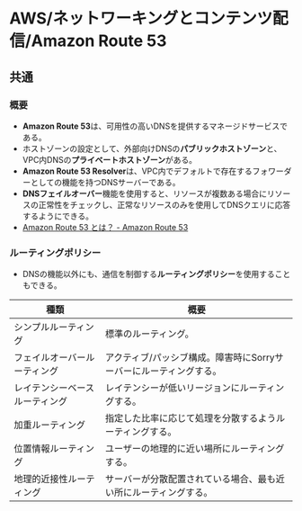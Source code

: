 # AWS/ネットワーキングとコンテンツ配信/Amazon Route 53

## 共通

### 概要

- **Amazon Route 53**は、可用性の高いDNSを提供するマネージドサービスである。
- ホストゾーンの設定として、外部向けDNSの**パブリックホストゾーン**と、VPC内DNSの**プライベートホストゾーン**がある。
- **Amazon Route 53 Resolver**は、VPC内でデフォルトで存在するフォワーダーとしての機能を持つDNSサーバーである。
- **DNSフェイルオーバー**機能を使用すると、リソースが複数ある場合にリソースの正常性をチェックし、正常なリソースのみを使用してDNSクエリに応答するようにできる。
- [Amazon Route 53 とは？ - Amazon Route 53](https://docs.aws.amazon.com/ja_jp/Route53/latest/DeveloperGuide/Welcome.html)

### ルーティングポリシー

- DNSの機能以外にも、通信を制御する**ルーティングポリシー**を使用することもできる。

| 種類                           | 概要                                                         |
| ------------------------------ | ------------------------------------------------------------ |
| シンプルルーティング           | 標準のルーティング。                                         |
| フェイルオーバールーティング   | アクティブ/パッシブ構成。障害時にSorryサーバーにルーティングする。 |
| レイテンシーベースルーティング | レイテンシーが低いリージョンにルーティングする。             |
| 加重ルーティング               | 指定した比率に応じて処理を分散するようルーティングする。     |
| 位置情報ルーティング           | ユーザーの地理的に近い場所にルーティングする。               |
| 地理的近接性ルーティング       | サーバーが分散配置されている場合、最も近い所にルーティングする。 |
